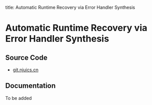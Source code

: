 title: Automatic Runtime Recovery via Error Handler Synthesis


# Automatic Runtime Recovery via Error Handler Synthesis



## Source Code

* [git.njuics.cn](https://git.njuics.cn/groups/ares)

## Documentation


To be added

